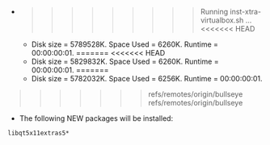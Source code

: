 * >>>>>>>>> Running inst-xtra-virtualbox.sh ...
<<<<<<< HEAD
  * Disk size = 5789528K. Space Used = 6260K. Runtime = 00:00:00:01.
=======
<<<<<<< HEAD
  * Disk size = 5829832K. Space Used = 6260K. Runtime = 00:00:00:01.
=======
  * Disk size = 5782032K. Space Used = 6256K. Runtime = 00:00:00:01.
>>>>>>> refs/remotes/origin/bullseye
>>>>>>> refs/remotes/origin/bullseye
  * The following NEW packages will be installed:
  ```bash
libqt5x11extras5*
  ```
